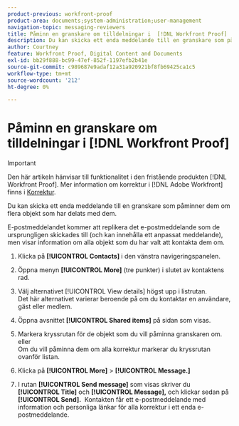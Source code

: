 ```yaml
---
product-previous: workfront-proof
product-area: documents;system-administration;user-management
navigation-topic: messaging-reviewers
title: Påminn en granskare om tilldelningar i  [!DNL Workfront Proof]
description: Du kan skicka ett enda meddelande till en granskare som påminner dem om flera objekt som har delats med dem.
author: Courtney
feature: Workfront Proof, Digital Content and Documents
exl-id: bb29f888-bc99-47ef-852f-1197efb2b41e
source-git-commit: c989687e9adaf12a31a920921bf8fb69425ca1c5
workflow-type: tm+mt
source-wordcount: '212'
ht-degree: 0%

---
```


# Påminn en granskare om tilldelningar i [!DNL Workfront Proof]

>[!IMPORTANT]
>
>Den här artikeln hänvisar till funktionalitet i den fristående produkten [!DNL Workfront Proof]. Mer information om korrektur i [!DNL Adobe Workfront] finns i [Korrektur](../../../review-and-approve-work/proofing/proofing.md).

Du kan skicka ett enda meddelande till en granskare som påminner dem om flera objekt som har delats med dem.

E-postmeddelandet kommer att replikera det e-postmeddelande som de ursprungligen skickades till (och kan innehålla ett anpassat meddelande), men visar information om alla objekt som du har valt att kontakta dem om.

1. Klicka på **[!UICONTROL Contacts]** i den vänstra navigeringspanelen.
1. Öppna menyn **[!UICONTROL More]** (tre punkter) i slutet av kontaktens rad.
1. Välj alternativet [!UICONTROL View details] högst upp i listrutan.\
   Det här alternativet varierar beroende på om du kontaktar en användare, gäst eller medlem.
1. Öppna avsnittet **[!UICONTROL Shared items]** på sidan som visas.
1. Markera kryssrutan för de objekt som du vill påminna granskaren om.\
   eller\
   Om du vill påminna dem om alla korrektur markerar du kryssrutan ovanför listan.

1. Klicka på **[!UICONTROL More]** > **[!UICONTROL Message.]**

1. I rutan **[!UICONTROL Send message]** som visas skriver du **[!UICONTROL Title]** och **[!UICONTROL Message],** och klickar sedan på **[!UICONTROL Send].** &#x200B; Kontakten får ett e-postmeddelande med information och personliga länkar för alla korrektur i ett enda e-postmeddelande.


